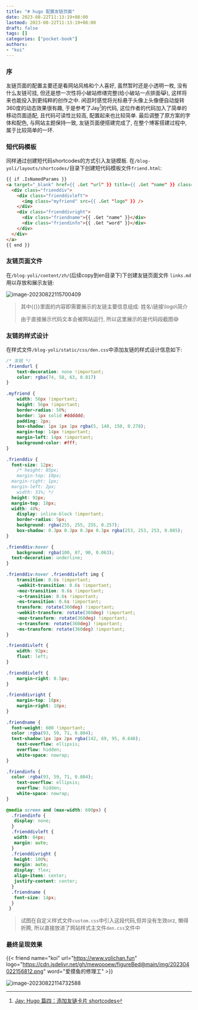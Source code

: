 ```yaml
---
title: "# hugo 配置友链页面"
date: 2023-08-22T11:13:19+08:00
lastmod: 2023-08-22T11:13:19+08:00
draft: false
tags: []
categories: ["pocket-book"]
authors:
- "koi"
---
```


### 序

友链页面的配置主要还是看网站风格和个人喜好, 虽然暂时还是小透明一枚, 没有什么友链可挂, 但还是想一次性将小破站修缮完整(给小破站一点排面😹), 这样将来也能投入到更纯粹的创作之中. 闲逛时感觉将光标悬于头像上头像便自动旋转360度的动态效果很有趣, 于是参考了Jay[^jay]的代码,  这位作者的代码加入了简单的移动页面适配, 且代码可读性比较高, 配置起来也比较简单. 最后调整了原方案的字体和配色, 与网站主题保持一致, 友链页面便搭建完成了, 在整个博客搭建过程中, 属于比较简单的一环.

[^jay]: [Jay: Hugo 篇四：添加友链卡片 shortcodes](https://blog.233so.com/2020/04/friend-link-shortcodes-for-hugo-loveit/#comments)

### 短代码模板

同样通过创建短代码shortcodes的方式引入友链模板. 在`/blog-yoli/layouts/shortcodes/`目录下创建短代码模板文件`friend.html`:

``` html
{{ if .IsNamedParams }}
<a target="_blank" href={{ .Get "url" }} title={{ .Get "name" }} class="friendurl">
  <div class="frienddiv">
    <div class="frienddivleft">
      <img class="myfriend" src={{ .Get "logo" }} />
    </div>
    <div class="frienddivright">
      <div class="friendname">{{ .Get "name" }}</div>
      <div class="friendinfo">{{ .Get "word" }}</div>
    </div>
  </div>
</a>
{{ end }}
```

### 友链页面文件

在`/blog-yoli/content/zh/`(后续copy到en目录下)下创建友链页面文件 `links.md`用以存放和展示友链:

![image-20230822115700409](https://cdn.jsdelivr.net/gh/mewoooew/picGO@main/images/hugo-friend-link-archive.png)

> 其中{{}}里面的内容即需要展示的友链主要信息组成: 姓名\链接\logo\简介
>
> 由于直接展示代码文本会被网站运行, 所以这里展示的是代码段截图😅

### 友链的样式设计

在样式文件`/blog-yoli/static/css/den.css`中添加友链的样式设计信息如下:

``` css
/* 友链 */
.friendurl {
	text-decoration: none !important;
	color: rgba(74, 58, 63, 0.817) 
}
   
.myfriend {
	width: 56px !important;
	height: 56px !important;
	border-radius: 50%;
	border: 1px solid #dddddd;
	padding: 2px;
	box-shadow: 1px 1px 1px rgba(5, 140, 150, 0.278);
	margin-top: 14px !important;
	margin-left: 14px !important;
	background-color: #fff;
}
   
.frienddiv {
  font-size: 12px;
	/* height: 85px;
	margin-top: 10px;
  margin-right: 1px;
  margin-left: 2px;
	width: 31%; */
  height: 92px;
  margin-top: 10px;
  width: 48%;
	display: inline-block !important;
	border-radius: 5px;
	background: rgba(255, 255, 255, 0.257);
	box-shadow: 0.3px 0.3px 0.3px 0.3px rgba(253, 253, 253, 0.085);
}
   
.frienddiv:hover {
	background: rgba(100, 87, 90, 0.063);
  text-decoration: underline;
}
    
.frienddiv:hover .frienddivleft img {
	transition: 0.6s !important;
	-webkit-transition: 0.6s !important;
	-moz-transition: 0.6s !important;
	-o-transition: 0.6s !important;
	-ms-transition: 0.6s !important;
	transform: rotate(360deg) !important;
	-webkit-transform: rotate(360deg) !important;
	-moz-transform: rotate(360deg) !important;
	-o-transform: rotate(360deg) !important;
	-ms-transform: rotate(360deg) !important;
}
   
.frienddivleft {
	width: 92px;
	float: left;
}
   
.frienddivleft {
	margin-right: 0.5px;
}
   
.frienddivright {
	margin-top: 18px;
	margin-right: 18px;
}
   
.friendname {
  font-weight: 600 !important;
  color :rgba(93, 59, 71, 0.804);
  text-shadow:1px 1px 2px rgba(142, 69, 95, 0.648);
	text-overflow: ellipsis;
	overflow: hidden;
	white-space: nowrap;
}
   
.friendinfo {
  color :rgba(93, 59, 71, 0.804);
	text-overflow: ellipsis;
	overflow: hidden;
	white-space: nowrap;
}
   
@media screen and (max-width: 600px) {
  .friendinfo {
   display: none;
  }
  .frienddivleft {
   width: 84px;
   margin: auto;
  }
  .frienddivright {
   height: 100%;
   margin: auto;
   display: flex;
   align-items: center;
   justify-content: center;
  }
  .friendname {
   font-size: 14px;
  }
 }
```

> 试图在自定义样式文件``custom.css``中引入这段代码,但并没有生效orz, 懒得折腾, 所以直接放进了网站样式主文件`den.css`文件中

### 最终呈现效果

{{< friend name="koi" url="https://www.yolichan.fun" logo="https://cdn.jsdelivr.net/gh/mewoooew/figureBed@main/img/202304022156812.png" word="爱摸鱼的修理工" >}}

![image-20230822114732588](https://cdn.jsdelivr.net/gh/mewoooew/picGO@main/images/hugo-friend-link-show.png)
